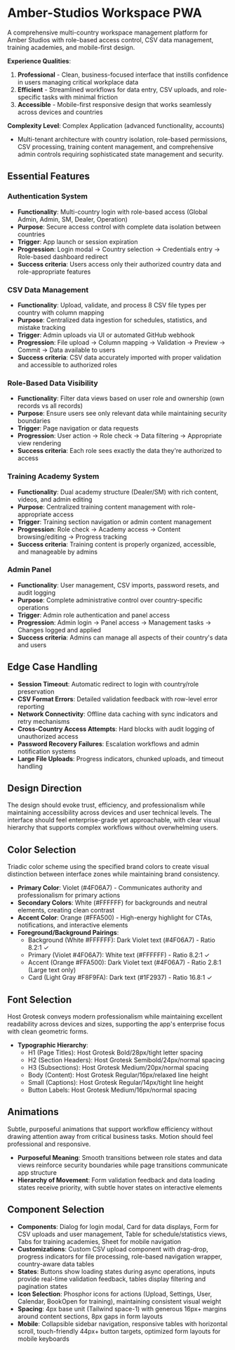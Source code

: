 # Amber-Studios Workspace PWA

A comprehensive multi-country workspace management platform for Amber Studios with role-based access control, CSV data management, training academies, and mobile-first design.

**Experience Qualities**:
1. **Professional** - Clean, business-focused interface that instills confidence in users managing critical workplace data
2. **Efficient** - Streamlined workflows for data entry, CSV uploads, and role-specific tasks with minimal friction
3. **Accessible** - Mobile-first responsive design that works seamlessly across devices and countries

**Complexity Level**: Complex Application (advanced functionality, accounts)
- Multi-tenant architecture with country isolation, role-based permissions, CSV processing, training content management, and comprehensive admin controls requiring sophisticated state management and security.

## Essential Features

### Authentication System
- **Functionality**: Multi-country login with role-based access (Global Admin, Admin, SM, Dealer, Operation)
- **Purpose**: Secure access control with complete data isolation between countries
- **Trigger**: App launch or session expiration
- **Progression**: Login modal → Country selection → Credentials entry → Role-based dashboard redirect
- **Success criteria**: Users access only their authorized country data and role-appropriate features

### CSV Data Management
- **Functionality**: Upload, validate, and process 8 CSV file types per country with column mapping
- **Purpose**: Centralized data ingestion for schedules, statistics, and mistake tracking
- **Trigger**: Admin uploads via UI or automated GitHub webhook
- **Progression**: File upload → Column mapping → Validation → Preview → Commit → Data available to users
- **Success criteria**: CSV data accurately imported with proper validation and accessible to authorized roles

### Role-Based Data Visibility
- **Functionality**: Filter data views based on user role and ownership (own records vs all records)
- **Purpose**: Ensure users see only relevant data while maintaining security boundaries
- **Trigger**: Page navigation or data requests
- **Progression**: User action → Role check → Data filtering → Appropriate view rendering
- **Success criteria**: Each role sees exactly the data they're authorized to access

### Training Academy System
- **Functionality**: Dual academy structure (Dealer/SM) with rich content, videos, and admin editing
- **Purpose**: Centralized training content management with role-appropriate access
- **Trigger**: Training section navigation or admin content management
- **Progression**: Role check → Academy access → Content browsing/editing → Progress tracking
- **Success criteria**: Training content is properly organized, accessible, and manageable by admins

### Admin Panel
- **Functionality**: User management, CSV imports, password resets, and audit logging
- **Purpose**: Complete administrative control over country-specific operations
- **Trigger**: Admin role authentication and panel access
- **Progression**: Admin login → Panel access → Management tasks → Changes logged and applied
- **Success criteria**: Admins can manage all aspects of their country's data and users

## Edge Case Handling
- **Session Timeout**: Automatic redirect to login with country/role preservation
- **CSV Format Errors**: Detailed validation feedback with row-level error reporting  
- **Network Connectivity**: Offline data caching with sync indicators and retry mechanisms
- **Cross-Country Access Attempts**: Hard blocks with audit logging of unauthorized access
- **Password Recovery Failures**: Escalation workflows and admin notification systems
- **Large File Uploads**: Progress indicators, chunked uploads, and timeout handling

## Design Direction
The design should evoke trust, efficiency, and professionalism while maintaining accessibility across devices and user technical levels. The interface should feel enterprise-grade yet approachable, with clear visual hierarchy that supports complex workflows without overwhelming users.

## Color Selection
Triadic color scheme using the specified brand colors to create visual distinction between interface zones while maintaining brand consistency.

- **Primary Color**: Violet (#4F06A7) - Communicates authority and professionalism for primary actions
- **Secondary Colors**: White (#FFFFFF) for backgrounds and neutral elements, creating clean contrast
- **Accent Color**: Orange (#FFA500) - High-energy highlight for CTAs, notifications, and interactive elements
- **Foreground/Background Pairings**: 
  - Background (White #FFFFFF): Dark Violet text (#4F06A7) - Ratio 8.2:1 ✓
  - Primary (Violet #4F06A7): White text (#FFFFFF) - Ratio 8.2:1 ✓
  - Accent (Orange #FFA500): Dark Violet text (#4F06A7) - Ratio 2.8:1 (Large text only)
  - Card (Light Gray #F8F9FA): Dark text (#1F2937) - Ratio 16.8:1 ✓

## Font Selection
Host Grotesk conveys modern professionalism while maintaining excellent readability across devices and sizes, supporting the app's enterprise focus with clean geometric forms.

- **Typographic Hierarchy**:
  - H1 (Page Titles): Host Grotesk Bold/28px/tight letter spacing
  - H2 (Section Headers): Host Grotesk Semibold/24px/normal spacing  
  - H3 (Subsections): Host Grotesk Medium/20px/normal spacing
  - Body (Content): Host Grotesk Regular/16px/relaxed line height
  - Small (Captions): Host Grotesk Regular/14px/tight line height
  - Button Labels: Host Grotesk Medium/16px/normal spacing

## Animations
Subtle, purposeful animations that support workflow efficiency without drawing attention away from critical business tasks. Motion should feel professional and responsive.

- **Purposeful Meaning**: Smooth transitions between role states and data views reinforce security boundaries while page transitions communicate app structure
- **Hierarchy of Movement**: Form validation feedback and data loading states receive priority, with subtle hover states on interactive elements

## Component Selection
- **Components**: Dialog for login modal, Card for data displays, Form for CSV uploads and user management, Table for schedule/statistics views, Tabs for training academies, Sheet for mobile navigation
- **Customizations**: Custom CSV upload component with drag-drop, progress indicators for file processing, role-based navigation wrapper, country-aware data tables
- **States**: Buttons show loading states during async operations, inputs provide real-time validation feedback, tables display filtering and pagination states
- **Icon Selection**: Phosphor icons for actions (Upload, Settings, User, Calendar, BookOpen for training), maintaining consistent visual weight
- **Spacing**: 4px base unit (Tailwind space-1) with generous 16px+ margins around content sections, 8px gaps in form layouts
- **Mobile**: Collapsible sidebar navigation, responsive tables with horizontal scroll, touch-friendly 44px+ button targets, optimized form layouts for mobile keyboards